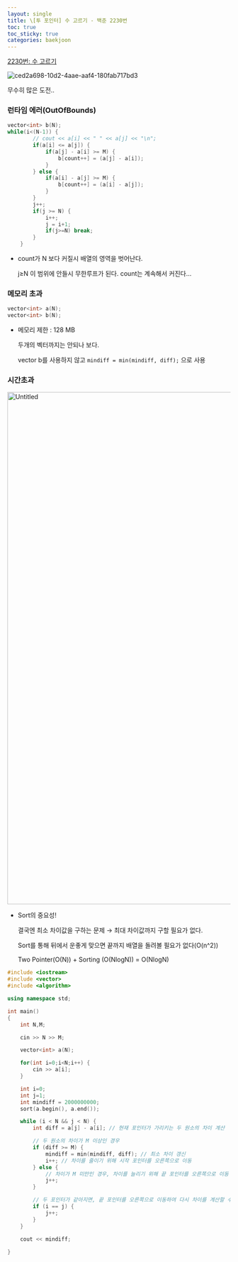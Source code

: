 ```yaml
---
layout: single
title: \[투 포인터] 수 고르기 - 백준 2230번
toc: true
toc_sticky: true
categories: baekjoon
---
```


[2230번: 수 고르기](https://www.acmicpc.net/problem/2230)

![ced2a698-10d2-4aae-aaf4-180fab717bd3](https://github.com/KimGyeongLock/KimGyeongLock.github.io/assets/63464299/5d2a5a92-7965-4579-bde9-9c5d15502e56)

무수히 많은 도전..

### 런타임 에러(OutOfBounds)

```cpp
vector<int> b(N);
while(i<(N-1)) {
        // cout << a[i] << " " << a[j] << "\n";
        if(a[i] <= a[j]) {
            if(a[j] - a[i] >= M) {
                b[count++] = (a[j] - a[i]);
            }
        } else {
            if(a[i] - a[j] >= M) {
                b[count++] = (a[i] - a[j]);
            }
        }
        j++;
        if(j >= N) {
            i++;
            j = i+1;
            if(j>=N) break;
        }
    }
```

- count가 N 보다 커질시 배열의 영역을 벗어난다.
    
    j≥N 이 범위에 안들시 무한루프가 된다. count는 계속해서 커진다…
    

### 메모리 초과

```cpp
vector<int> a(N);
vector<int> b(N);
```

- 메모리 제한 : 128 MB
    
    두개의 벡터까지는 안되나 보다.
    
    vector b를 사용하지 않고 `mindiff = min(mindiff, diff);` 으로 사용
    

### 시간초과

<img width="1156" alt="Untitled" src="https://github.com/KimGyeongLock/KimGyeongLock.github.io/assets/63464299/85ee0609-34df-4e6d-a7f0-36fd7386f57a">

- Sort의 중요성!
    
    결국엔 최소 차이값을 구하는 문제 → 최대 차이값까지 구할 필요가 없다.
    
    Sort를 통해 뒤에서 운좋게 맞으면 끝까지 배열을 돌려볼 필요가 없다(O(n^2))
    
    Two Pointer(O(N)) + Sorting (O(NlogN)) = O(NlogN)
    

```cpp
#include <iostream>
#include <vector>
#include <algorithm>

using namespace std;

int main() 
{
    int N,M;

    cin >> N >> M;

    vector<int> a(N);

    for(int i=0;i<N;i++) {
        cin >> a[i];
    }

    int i=0;
    int j=1;
    int mindiff = 2000000000;
    sort(a.begin(), a.end());

    while (i < N && j < N) {
        int diff = a[j] - a[i]; // 현재 포인터가 가리키는 두 원소의 차이 계산

        // 두 원소의 차이가 M 이상인 경우
        if (diff >= M) {
            mindiff = min(mindiff, diff); // 최소 차이 갱신
            i++; // 차이를 줄이기 위해 시작 포인터를 오른쪽으로 이동
        } else {
            // 차이가 M 미만인 경우, 차이를 늘리기 위해 끝 포인터를 오른쪽으로 이동
            j++;
        }

        // 두 포인터가 같아지면, 끝 포인터를 오른쪽으로 이동하여 다시 차이를 계산할 수 있게 함
        if (i == j) {
            j++;
        }
    }
   
    cout << mindiff;

}
```
